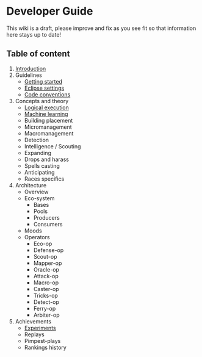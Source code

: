# Developer Guide

This wiki is a draft, please improve and fix as you see fit so that information here stays up to date!

## Table of content


1. [Introduction](intro.md)
2. Guidelines
    - [Getting started](install.md)
    - [Eclipse settings](eclipse.md)
    - [Code conventions](code-conventions.md)
3. Concepts and theory
    - [Logical execution](theory/logical-execution.md)
    - [Machine learning](theory/machine-learning.md)
    - Building placement
    - Micromanagement
    - Macromanagement
    - Detection
    - Intelligence / Scouting
    - Expanding
    - Drops and harass
    - Spells casting
    - Anticipating
    - Races specifics
4. Architecture
    - Overview
    - Eco-system
        - Bases
        - Pools
        - Producers
        - Consumers
    - Moods
    - Operators
        - Eco-op
        - Defense-op
        - Scout-op
        - Mapper-op
        - Oracle-op
        - Attack-op
        - Macro-op
        - Caster-op
        - Tricks-op
        - Detect-op
        - Ferry-op
        - Arbiter-op
5. Achievements
    - [Experiments](achievements/experiments.md)
    - Replays
    - Pimpest-plays
    - Rankings history
